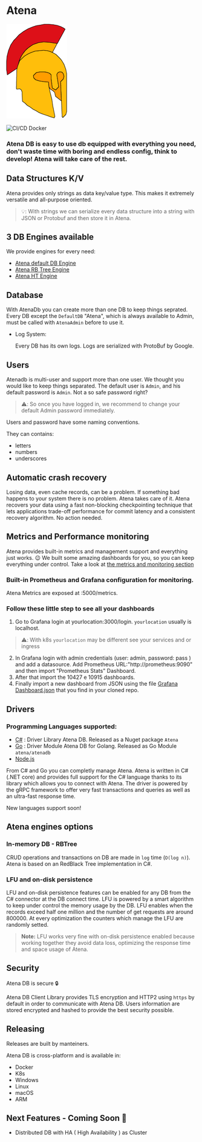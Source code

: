 # Atena

![Atena](Atena.png "Atena Logo")

![CI/CD Docker](https://github.com/mchl-coder/atena/workflows/Docker/badge.svg)
### Atena DB is easy to use db equipped with everything you need, don't waste time with boring and endless config, think to develop! Atena will take care of the rest.

## Data Structures K/V

Atena provides only strings as data key/value type. This makes it extremely versatile and all-purpose oriented.

> 💡: With strings we can serialize every data structure into a string with JSON or Protobuf and then store it in Atena.

## 3 DB Engines available

We provide engines for every need:

* [Atena default DB Engine]()
* [Atena RB Tree Engine]()
* [Atena HT Engine]()

## Database

With AtenaDb you can create more than one DB to keep things seprated. Every DB except the `DefaultDB` "Atena", which is always available to Admin, must be called with `AtenaAdmin` before to use it.
- Log System:
    
    Every DB has its own logs. Logs are serialized with ProtoBuf by Google.

## Users

Atenadb is multi-user and support more than one user. We thought you would like to keep things separated.
The default user is `Admin`, and his default password is `Admin`. Not a so safe password right?

> ⚠️: So once you have logged in, we recommend to change your default Admin password immediately.

Users and password have some naming conventions.

They can contains:

* letters
* numbers
* underscores

## Automatic crash recovery

Losing data, even cache records, can be a problem. If something bad happens to your system there is no problem. Atena takes care of it. Atena recovers your data using a fast non-blocking checkpointing technique that lets applications trade-off performance for commit latency and a consistent recovery algorithm. No action needed.

## Metrics and Performance monitoring

Atena provides built-in metrics and management support and everything just works. 😉 We built some amazing dashboards for you, so you can keep everything under control. Take a look at [ the metrics and monitoring section]()

### Built-in Prometheus and Grafana configuration for monitoring.

Atena Metrics are exposed at :5000/metrics.

### Follow these little step to see all your dashboards

1. Go to Grafana login at yourlocation:3000/login. `yourlocation` usually is localhost.
> ⚠️: With k8s `yourlocation` may be different see your services and or ingress
2. In Grafana login with admin credentials (user: admin, password: pass ) and add a datasource. Add Prometheus URL:"http://prometheus:9090" and then import "Prometheus Stats" Dashboard.
3. After that import the 10427 e 10915 dashboards.
4. Finally import a new dashboard from JSON using the file [Grafana Dashboard.json](https://github.com/mchl-coder/atenadb-docker-setup/blob/master/Grafana%20Dashboard.json) that you find in your cloned repo.

## Drivers

### Programming Languages supported:

* [C#](develop/dotnet) : Driver Library Atena DB. Released as a Nuget package `Atena`
* [Go](develop/go)     : Driver Module Atena DB for Golang. Released as Go Module `atena/atenadb`
* [Node.js](develop/nodejs)

From C# and Go you can completly manage Atena. Atena is written in C# (.NET core) and provides full support for the C# language thanks to its library which allows you to connect with Atena. The driver is powered by the gRPC framework to offer very fast transactions and queries as well as an ultra-fast response time.

New languages support soon!

## Atena engines options
### In-memory DB - RBTree

CRUD operations and transactions on DB are made in `log` time (`O(log n)`). Atena is based on an RedBlack Tree implementation in C#.

### LFU and on-disk persistence

LFU and on-disk persistence features can be enabled for any DB from the C# connector at the DB connect time. LFU is powered by a smart algorithm to keep under control the memory usage by the DB. LFU enables when the records exceed half one million and the number of get requests are around 800000. At every optimization the counters which manage the LFU are randomly setted.

> **Note:** LFU works very fine with on-disk persistence enabled because working together  they avoid data loss, optimizing the response time and space usage of Atena.

## Security

Atena DB is secure :lock:

Atena DB Client Library provides TLS encryption and HTTP2 using `https` by default in order to communicate with Atena DB.
Users information are stored encrypted and hashed to provide the best security possible.

## Releasing

Releases are built by manteiners.

Atena DB is cross-platform and is available in:

* Docker
* K8s
* Windows
* Linux
* macOS
* ARM

## Next Features - Coming Soon :dart:

- Distributed DB with HA ( High Availability ) as Cluster
